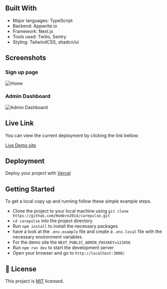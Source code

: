 
## Built With

- Major languages: TypeScript
- Backend: Appwrite.io
- Framework: Next.js
- Tools used: Twilio, Sentry
- Styling: TailwindCSS, shadcn/ui

## Screenshots

### Sign up page

![Home](/public/assets/images/Carepulse_home.png)

### Admin Dashboard

![Admin Dashboard](/public/assets/images/Carepulse_admin.png)

## Live Link

You can view the current deployment by clicking the link bellow:

[Live Demo site](https://carepulse-lovat.vercel.app/)

## Deployment

Deploy your project with [Vercel](https://vercel.com/)

## Getting Started

To get a local copy up and running follow these simple example steps.

- Clone the project to your local machine using `git clone https://github.com/Hombre2014/carepulse.git`
- `cd carepulse` into the project directory
- Run `npm install` to install the necessary packages
- have a look at the `.env.example` file and create a `.env.local` file with the necessary environment variables
- For the demo site the `NEXT_PUBLIC_ADMIN_PASSKEY=123456`
- Run `npm run dev` to start the development server
- Open your browser and go to `http://localhost:3000/`

## 📝 License

This project is [MIT](./license.md) licensed.
